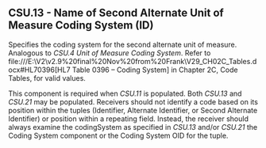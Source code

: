 ## CSU.13 - Name of Second Alternate Unit of Measure Coding System (ID)

Specifies the coding system for the second alternate unit of measure. Analogous to _CSU.4 Unit of Measure Coding System_. Refer to file:///E:\V2\v2.9%20final%20Nov%20from%20Frank\V29_CH02C_Tables.docx#HL70396[HL7 Table 0396 – Coding System] in Chapter 2C, Code Tables, for valid values.

This component is required when _CSU.11_ is populated. Both _CSU.13_ and _CSU.21_ may be populated. Receivers should not identify a code based on its position within the tuples (Identifier, Alternate Identifier, or Second Alternate Identifier) or position within a repeating field. Instead, the receiver should always examine the codingSystem as specified in _CSU.13_ and/or _CSU.21_ the Coding System component or the Coding System OID for the tuple.
